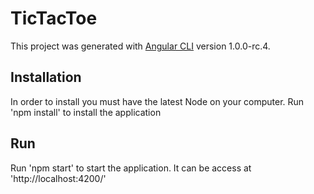 # TicTacToe

This project was generated with [Angular CLI](https://github.com/angular/angular-cli) version 1.0.0-rc.4.

## Installation

In order to install you must have the latest Node on your computer.
Run 'npm install' to install the application

## Run
Run 'npm start' to start the application. It can be access at 'http://localhost:4200/'


